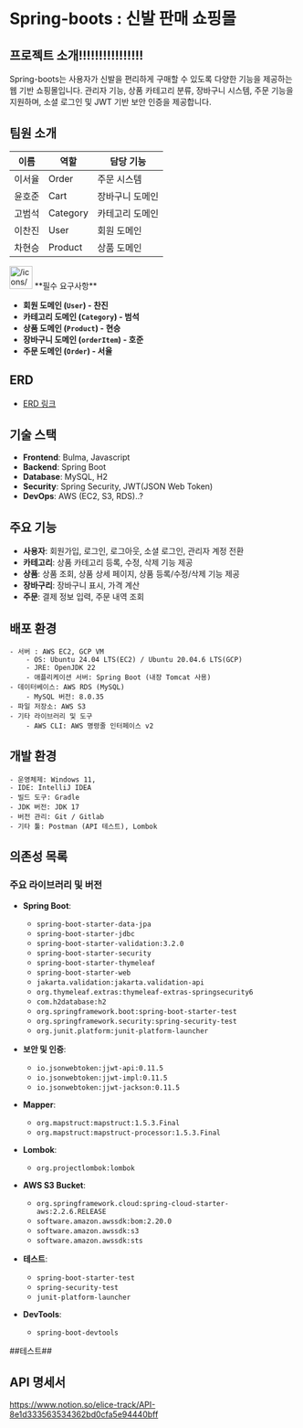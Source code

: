# Spring-boots : 신발 판매 쇼핑몰

## 프로젝트 소개!!!!!!!!!!!!!!!!
Spring-boots는 사용자가 신발을 편리하게 구매할 수 있도록 다양한 기능을 제공하는 웹 기반 쇼핑몰입니다. 관리자 기능, 상품 카테고리 분류, 장바구니 시스템, 주문 기능을 지원하며, 소셜 로그인 및 JWT 기반 보안 인증을 제공합니다.

## 팀원 소개
| 이름   | 역할     | 담당 기능                        |
|--------|---------|----------------------------------|
| 이서율 | Order    | 주문 시스템 |
| 윤호준 | Cart     | 장바구니 도메인 |
| 고범석 | Category | 카테고리 도메인   |
| 이찬진 | User     | 회원 도메인   |
| 차현승 | Product  | 상품 도메인   |

<aside>
<img src="/icons/code_green.svg" alt="/icons/code_green.svg" width="40px" /> **필수 요구사항**

- **회원 도메인 (`User`) - 찬진**
- **카테고리 도메인 (`Category`) - 범석**
- **상품 도메인 (`Product`) - 현승**
- **장바구니 도메인 (`orderItem`) - 호준**
- **주문 도메인 (`Order`) - 서율**
</aside>

## ERD
- [ERD 링크](https://www.erdcloud.com/d/7RXXuJrNBwNyYMd7s)

## 기술 스택
- **Frontend**: Bulma, Javascript
- **Backend**: Spring Boot
- **Database**: MySQL, H2
- **Security**: Spring Security, JWT(JSON Web Token)
- **DevOps**: AWS (EC2, S3, RDS)..?

## 주요 기능
- **사용자**: 회원가입, 로그인, 로그아웃, 소셜 로그인, 관리자 계정 전환
- **카테고리**: 상품 카테고리 등록, 수정, 삭제 기능 제공
- **상품**: 상품 조회, 상품 상세 페이지, 상품 등록/수정/삭제 기능 제공
- **장바구리**: 장바구니 표시, 가격 계산
- **주문**: 결제 정보 입력, 주문 내역 조회

## 배포 환경
```
- 서버 : AWS EC2, GCP VM
    - OS: Ubuntu 24.04 LTS(EC2) / Ubuntu 20.04.6 LTS(GCP)
    - JRE: OpenJDK 22
    - 애플리케이션 서버: Spring Boot (내장 Tomcat 사용)
- 데이터베이스: AWS RDS (MySQL)
    - MySQL 버전: 8.0.35
- 파일 저장소: AWS S3
- 기타 라이브러리 및 도구
    - AWS CLI: AWS 명령줄 인터페이스 v2
```

## 개발 환경
```
- 운영체제: Windows 11, 
- IDE: IntelliJ IDEA
- 빌드 도구: Gradle
- JDK 버전: JDK 17
- 버전 관리: Git / Gitlab
- 기타 툴: Postman (API 테스트), Lombok
```

## 의존성 목록
### 주요 라이브러리 및 버전
- **Spring Boot**:
    - `spring-boot-starter-data-jpa`
    - `spring-boot-starter-jdbc`
    - `spring-boot-starter-validation:3.2.0`
    - `spring-boot-starter-security`
    - `spring-boot-starter-thymeleaf`
    - `spring-boot-starter-web`
    - `jakarta.validation:jakarta.validation-api`
    -  `org.thymeleaf.extras:thymeleaf-extras-springsecurity6`
    -  `com.h2database:h2`
    -  `org.springframework.boot:spring-boot-starter-test`
    -   `org.springframework.security:spring-security-test`
    -   `org.junit.platform:junit-platform-launcher`

- **보안 및 인증**:
    - `io.jsonwebtoken:jjwt-api:0.11.5`
    - `io.jsonwebtoken:jjwt-impl:0.11.5`
    - `io.jsonwebtoken:jjwt-jackson:0.11.5`
- **Mapper**:
    - `org.mapstruct:mapstruct:1.5.3.Final`
    - `org.mapstruct:mapstruct-processor:1.5.3.Final`
- **Lombok**:
    - `org.projectlombok:lombok`
- **AWS S3 Bucket**:
    -  `org.springframework.cloud:spring-cloud-starter-aws:2.2.6.RELEASE`
    -  `software.amazon.awssdk:bom:2.20.0`
    -  `software.amazon.awssdk:s3`
    -  `software.amazon.awssdk:sts`
- **테스트**:
    - `spring-boot-starter-test`
    - `spring-security-test`
    - `junit-platform-launcher`
- **DevTools**:
    - `spring-boot-devtools`


##테스트##

## API 명세서
https://www.notion.so/elice-track/API-8e1d333563534362bd0cfa5e94440bff
